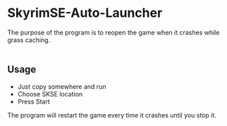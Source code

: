 ﻿# SkyrimSE-Auto-Launcher
The purpose of the program is to reopen the game when it crashes while grass caching.<br>
﻿<h2> Usage</h2> 
- Just copy somewhere and run
- Choose SKSE location
- Press Start <br>
<p> The program will restart the game every time it crashes until you stop it. </p>


